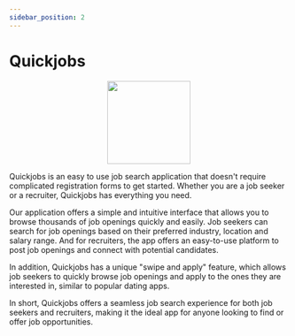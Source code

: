 ```yaml
---
sidebar_position: 2
---
```


# Quickjobs

<p align="center">
  <img src="/img/intro/quick.png" width="150" />
</p>
Quickjobs is an easy to use job search application that doesn't require complicated registration forms to get started. Whether you are a job seeker or a recruiter, Quickjobs has everything you need.

Our application offers a simple and intuitive interface that allows you to browse thousands of job openings quickly and easily. Job seekers can search for job openings based on their preferred industry, location and salary range. And for recruiters, the app offers an easy-to-use platform to post job openings and connect with potential candidates.

In addition, Quickjobs has a unique "swipe and apply" feature, which allows job seekers to quickly browse job openings and apply to the ones they are interested in, similar to popular dating apps.

In short, Quickjobs offers a seamless job search experience for both job seekers and recruiters, making it the ideal app for anyone looking to find or offer job opportunities.
